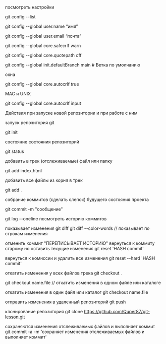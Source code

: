 посмотреть настройки

git config --list

git config --global user.name “имя”

git config --global user.email “почта”

git config --global core.safecrlf warn

git config --global core.quotepath off

git config --global init.defaultBranch main # Ветка по умолчанию

окна

git config --global core.autocrlf true

MAC и UNIX

git config --global core.autocrlf input

Действия при запуске новой репозитории и при работе с ним

запуск репозитория git

git init

состояние состояния репозиторий

git status

добавить в трек (отслеживаемые) файл или папку

git add index.html

добавить все файлы из корня в трек

git add .

собрание коммитов (сделать слепок) будущего состояния проекта

git commit -m "сообщение"

git log --oneline посмотреть историю коммитов

показывает изменения
git diff
git diff --color-words // показывает по строкам изменения

отменить коммит "ПЕРЕПИСЫВАЕТ ИСТОРИЮ"
вернуться к коммиту старому но оставить текущие изменения
git reset 'HASH commit'

вернуться к комиссии и удалить все изменения
git reset --hard 'HASH commit'

откатить изменения у всех файлов трека
git checkout .  

git checkout name.file  // откатить изменения в одном файле или каталоге

откатить изменения в один файл или каталог
git checkout name.file

отправить изменения в удаленный репозиторий
git push 

клонирование репозитория
git clone https://github.com/Quper87/git-lesson.git

сохраняются изменения отслеживаемых файлов и выполняет коммит
git commit -a -m 'сохраняет изменения отслеживаемых файлов и выполняет коммит'